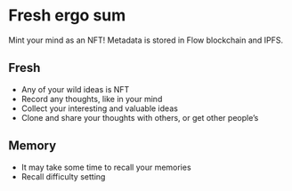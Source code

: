 # Fresh ergo sum

Mint your mind as an NFT! Metadata is stored in Flow blockchain and IPFS.

## Fresh
- Any of your wild ideas is NFT
- Record any thoughts, like in your mind
- Collect your interesting and valuable ideas
- Clone and share your thoughts with others, or get other people’s

## Memory
- It may take some time to recall your memories
- Recall difficulty setting